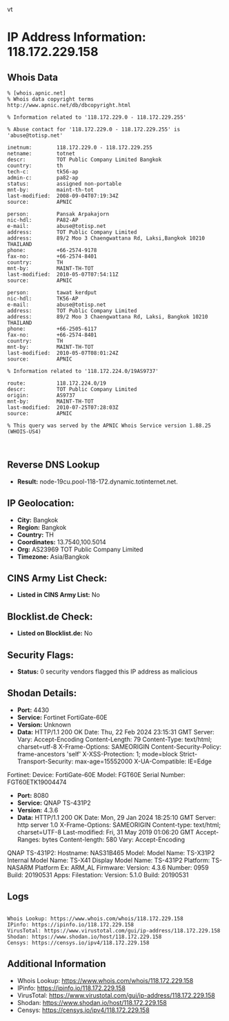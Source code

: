 vt
# IP Address Information: 118.172.229.158

## Whois Data
```
% [whois.apnic.net]
% Whois data copyright terms    http://www.apnic.net/db/dbcopyright.html

% Information related to '118.172.229.0 - 118.172.229.255'

% Abuse contact for '118.172.229.0 - 118.172.229.255' is 'abuse@totisp.net'

inetnum:        118.172.229.0 - 118.172.229.255
netname:        totnet
descr:          TOT Public Company Limited Bangkok
country:        th
tech-c:         tk56-ap
admin-c:        pa82-ap
status:         assigned non-portable
mnt-by:         maint-th-tot
last-modified:  2008-09-04T07:19:34Z
source:         APNIC

person:         Pansak Arpakajorn
nic-hdl:        PA82-AP
e-mail:         abuse@totisp.net
address:        TOT Public Company Limited
address:        89/2 Moo 3 Chaengwattana Rd, Laksi,Bangkok 10210 THAILAND
phone:          +66-2574-9178
fax-no:         +66-2574-8401
country:        TH
mnt-by:         MAINT-TH-TOT
last-modified:  2010-05-07T07:54:11Z
source:         APNIC

person:         tawat kerdput
nic-hdl:        TK56-AP
e-mail:         abuse@totisp.net
address:        TOT Public Company Limited
address:        89/2 Moo 3 Chaengwattana Rd, Laksi, Bangkok 10210 THAILAND
phone:          +66-2505-6117
fax-no:         +66-2574-8401
country:        TH
mnt-by:         MAINT-TH-TOT
last-modified:  2010-05-07T08:01:24Z
source:         APNIC

% Information related to '118.172.224.0/19AS9737'

route:          118.172.224.0/19
descr:          TOT Public Company Limited
origin:         AS9737
mnt-by:         MAINT-TH-TOT
last-modified:  2010-07-25T07:28:03Z
source:         APNIC

% This query was served by the APNIC Whois Service version 1.88.25 (WHOIS-US4)



```
## Reverse DNS Lookup
- **Result:** node-19cu.pool-118-172.dynamic.totinternet.net.

## IP Geolocation:
- **City:** Bangkok
- **Region:** Bangkok
- **Country:** TH
- **Coordinates:** 13.7540,100.5014
- **Org:** AS23969 TOT Public Company Limited
- **Timezone:** Asia/Bangkok

## CINS Army List Check:
- **Listed in CINS Army List:** 
No

## Blocklist.de Check:
- **Listed on Blocklist.de:** 
No

## Security Flags:
- **Status:** 0 security vendors flagged this IP address as malicious

## Shodan Details:
- **Port:** 4430
- **Service:** Fortinet FortiGate-60E
- **Version:** Unknown
- **Data:** HTTP/1.1 200 OK
Date: Thu, 22 Feb 2024 23:15:31 GMT
Server: 
Vary: Accept-Encoding
Content-Length: 79
Content-Type: text/html; charset=utf-8
X-Frame-Options: SAMEORIGIN
Content-Security-Policy: frame-ancestors 'self'
X-XSS-Protection: 1; mode=block
Strict-Transport-Security: max-age=15552000
X-UA-Compatible: IE=Edge


Fortinet:
  Device: FortiGate-60E
  Model: FGT60E
  Serial Number: FGT60ETK19004474


- **Port:** 8080
- **Service:** QNAP TS-431P2
- **Version:** 4.3.6
- **Data:** HTTP/1.1 200 OK
Date: Mon, 29 Jan 2024 18:25:10 GMT
Server: http server 1.0
X-Frame-Options: SAMEORIGIN
Content-type: text/html; charset=UTF-8
Last-modified: Fri, 31 May 2019 01:06:20 GMT
Accept-Ranges: bytes
Content-length: 580
Vary: Accept-Encoding


QNAP TS-431P2:
  Hostname: NAS31B465
  Model:
    Model Name: TS-X31P2
    Internal Model Name: TS-X41
    Display Model Name: TS-431P2
    Platform: TS-NASARM
    Platform Ex: ARM_AL
  Firmware:
    Version: 4.3.6
    Number: 0959
    Build: 20190531
  Apps:
    Filestation:
      Version: 5.1.0
      Build: 20190531


## Logs
```

Whois Lookup: https://www.whois.com/whois/118.172.229.158
IPinfo: https://ipinfo.io/118.172.229.158
VirusTotal: https://www.virustotal.com/gui/ip-address/118.172.229.158
Shodan: https://www.shodan.io/host/118.172.229.158
Censys: https://censys.io/ipv4/118.172.229.158

```
## Additional Information
- Whois Lookup: https://www.whois.com/whois/118.172.229.158
- IPinfo: https://ipinfo.io/118.172.229.158
- VirusTotal: https://www.virustotal.com/gui/ip-address/118.172.229.158
- Shodan: https://www.shodan.io/host/118.172.229.158
- Censys: https://censys.io/ipv4/118.172.229.158

